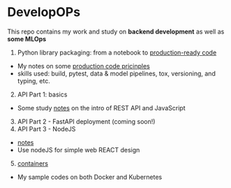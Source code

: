 # DevelopOPs
 This repo contains my work and study on **backend development** as well as **some MLOps**


1. Python library packaging: from a notebook to [production-ready code](https://github.com/daywatch/DevelopOPs/tree/main/production_coding)
- My notes on some [production code pricinples](https://docs.google.com/document/d/15md-MD69QjQVkclCG0tAD7FcSuuUe4EOhLnYsbbr__A/edit?usp=sharing)
- skills used: build, pytest, data & model pipelines, tox, versioning, and typing, etc.
 
2. API Part 1: basics
- Some study [notes](https://docs.google.com/document/d/10yWzdbcHFrEOKyhqmM6En-Fas7g_U5GV1ZBJpVbvN_c/edit?usp=sharing) on the intro of REST API and JavaScript

3. API Part 2 - FastAPI deployment (coming soon!)
4. API Part 3 - NodeJS 
- [notes](https://docs.google.com/document/d/1OyLrUYKabVi8MlhL7VkDF1ICSqOheNtkEDAKsoANXqI/edit?usp=sharing)
- Use nodeJS for simple web REACT design


5. [containers](https://github.com/daywatch/DevelopOPs/tree/main/docker_and_kubernetes)
- My sample codes on both Docker and Kubernetes
